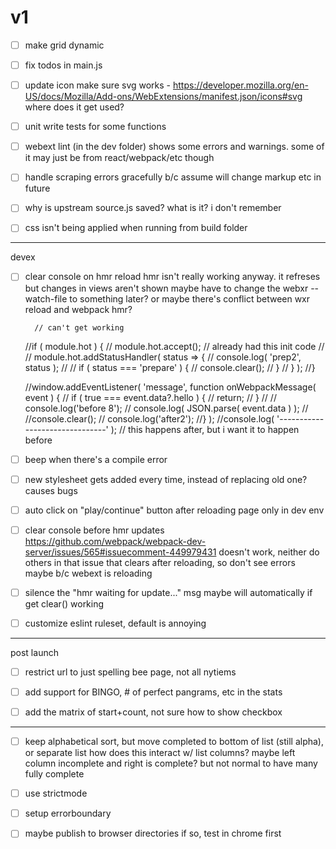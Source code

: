 # v1

- [ ] make grid dynamic

- [ ] fix todos in main.js



- [ ] update icon
		make sure svg works - https://developer.mozilla.org/en-US/docs/Mozilla/Add-ons/WebExtensions/manifest.json/icons#svg
		where does it get used?

- [ ] unit write tests for some functions

- [ ] webext lint (in the dev folder) shows some errors and warnings. some of it may just be from react/webpack/etc though

- [ ] handle scraping errors gracefully b/c assume will change markup etc in future

- [ ] why is upstream source.js saved? what is it? i don't remember

- [ ] css isn't being applied when running from build folder

-------------------------------
devex

- [ ] clear console on hmr reload
	hmr isn't really working anyway. it refreses but changes in views aren't shown
	maybe have to change the webxr --watch-file to something later?
	or maybe there's conflict between wxr reload and webpack hmr?

		// can't get working
	//if ( module.hot ) {
	//	module.hot.accept(); // already had this init code
	//
	//	module.hot.addStatusHandler( status => {
	//		console.log( 'prep2', status );
	//
	//		if ( status === 'prepare' ) {
	//			console.clear();
	//		}
	//	} );
	//}

	//window.addEventListener( 'message', function onWebpackMessage( event ) {
	//	if ( true === event.data?.hello ) {
	//		return;
	//	}
	//
	//	console.log('before 8');
	//	console.log( JSON.parse( event.data ) );
	//	//console.clear();
	//	console.log('after2');
	//} );
	//console.log( '-------------------------------' ); // this happens after, but i want it to happen before


- [ ] beep when there's a compile error

- [ ] new stylesheet gets added every time, instead of replacing old one? causes bugs

- [ ] auto click on "play/continue" button after reloading page
	only in dev env

- [ ] clear console before hmr updates
	https://github.com/webpack/webpack-dev-server/issues/565#issuecomment-449979431 doesn't work, neither do others in that issue
		that clears after reloading, so don't see errors
	maybe b/c webext is reloading

- [ ] silence the "hmr waiting for update..." msg
	maybe will automatically if get clear() working

- [ ] customize eslint ruleset, default is annoying


-------------------------------

post launch

- [ ]  restrict url to just spelling bee page, not all nytiems

- [ ] add support for BINGO, # of perfect pangrams, etc in the stats

- [ ] add the matrix of start+count, not sure how to show checkbox

-------------------------------

- [ ] keep alphabetical sort, but move completed to bottom of list (still alpha), or separate list
	how does this interact w/ list columns? maybe left column incomplete and right is complete? but not normal to have many fully complete

- [ ] use strictmode
- [ ] setup errorboundary

- [ ] maybe publish to browser directories
	if so, test in chrome first
